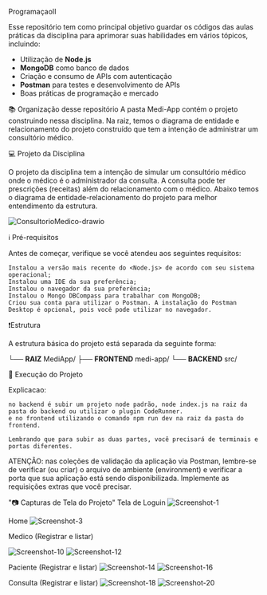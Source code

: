 ProgramaçaoII

Esse repositório tem como principal objetivo guardar os códigos das aulas práticas da disciplina para aprimorar suas habilidades em vários tópicos, incluindo:

- Utilização de **Node.js**
- **MongoDB** como banco de dados
- Criação e consumo de APIs com autenticação
- **Postman** para testes e desenvolvimento de APIs
- Boas práticas de programação e mercado

📚 Organização desse repositório
A pasta Medi-App contém o projeto construindo nessa disciplina. Na raiz, temos o diagrama de entidade e relacionamento do projeto construído que tem a intenção de administrar um consultório médico.

💻 Projeto da Disciplina

O projeto da disciplina tem a intenção de simular um consultório médico onde o médico é o administrador da consulta. A consulta pode ter prescrições (receitas) além do relacionamento com o médico. Abaixo temos o diagrama de entidade-relacionamento do projeto para melhor entendimento da estrutura.

![ConsultorioMedico-drawio](https://github.com/user-attachments/assets/94c96a92-5994-41b9-96fd-a4c2896dbcf0)

ℹ️ Pré-requisitos

Antes de começar, verifique se você atendeu aos seguintes requisitos:

    Instalou a versão mais recente do <Node.js> de acordo com seu sistema operacional;
    Instalou uma IDE da sua preferência;
    Instalou o navegador da sua preferência;
    Instalou o Mongo DBCompass para trabalhar com MongoDB;
    Criou sua conta para utilizar o Postman. A instalação do Postman Desktop é opcional, pois você pode utilizar no navegador.

❗️Estrutura

A estrutura básica do projeto está separada da seguinte forma:

└── **RAIZ** MediApp/
  ├── **FRONTEND** medi-app/
  └── **BACKEND** src/

🚀 Execução do Projeto

Explicacao:

    no backend é subir um projeto node padrão, node index.js na raiz da pasta do backend ou utilizar o plugin CodeRunner.
    e no frontend utilizando o comando npm run dev na raiz da pasta do frontend.

    Lembrando que para subir as duas partes, você precisará de terminais e portas diferentes.

ATENÇÃO: nas coleções de validação da aplicação via Postman, lembre-se de verificar (ou criar) o arquivo de ambiente (environment) e verificar a porta que sua aplicação está sendo disponibilizada. Implemente as requisições extras que você precisar.

"📷 Capturas de Tela do Projeto"
Tela de Loguin
![Screenshot-1](https://github.com/user-attachments/assets/b9c4cc61-b92f-409f-b1f7-b1d29bc60e28)

Home
![Screenshot-3](https://github.com/user-attachments/assets/96b9e91d-55da-4dfc-a8e0-b155cb585aaa)

Medico (Registrar e listar)

![Screenshot-10](https://github.com/user-attachments/assets/6fc146ff-4f26-4a2f-9058-5afe585b6c0c)
![Screenshot-12](https://github.com/user-attachments/assets/87d8b5f9-7398-452d-af1b-a40b08804298)

Paciente (Registrar e listar)
![Screenshot-14](https://github.com/user-attachments/assets/4ef6db1b-677f-4820-baff-3fda1c115db6)
![Screenshot-16](https://github.com/user-attachments/assets/6d57fc42-b198-4d3c-becf-3c16cd8bc2cd)

Consulta (Registrar e listar)
![Screenshot-18](https://github.com/user-attachments/assets/f97a4e40-4ca0-4267-9d4b-bd8fe2418eb5)
![Screenshot-20](https://github.com/user-attachments/assets/b29885ae-56a7-48ce-bba6-2a80c70610a9)

